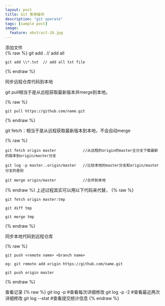 ```yaml
---
layout: post
title: Git 常用操作
description: "git operate"
tags: [sample post]
image:
  feature: abstract-10.jpg
---
```




添加文件   
{% raw %}
	git add . // add all   

	git add \\*.txt  // add all txt file  

{% endraw %}

同步远程仓库代码到本地  

git pull相当于是从远程获取最新版本并merge到本地。  

{% raw %}

	git pull https://github.com/name.git

{% endraw %}

 git fetch：相当于是从远程获取最新版本到本地，不会自动merge  
 
{% raw %}

	git fetch origin master            //从远程的origin的master主分支下载最新的版本到origin/master分支    

	git log -p master..origin/master   //比较本地的master分支和origin/master分支的差别    

	git merge origin/master            //合并到本地   


{% endraw %}
上述过程其实可以用以下代码来代替，
{% raw %}

	git fetch origin master:tmp    

	git diff tmp     

	git merge tmp  

{% endraw %}


<!--more-->

同步本地代码到远程仓库

{% raw %}

	git push <remote name> <branch name>   

	eg: git remote add origin https://github.com/name.git  

	git push origin master

{% endraw %}

查看记录
{% raw %}
	git log -p <file> #查看每次详细修改
	git log -p -2 #查看最近两次详细修改
	git log --stat #查看提交统计信息
{% endraw %}


